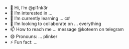 - 👋 Hi, I’m @pl1nk3r
- 👀 I’m interested in ... 
- 🌱 I’m currently learning ...  c#
- 💞️ I’m looking to collaborate on ... everything
- 📫 How to reach me ... message @koteern on telegram
- 😄 Pronouns: ... plinker
- ⚡ Fun fact: ... 

<!---
pl1nk3r/pl1nk3r is a ✨ special ✨ repository because its `README.md` (this file) appears on your GitHub profile.
You can click the Preview link to take a look at your changes.
--->
